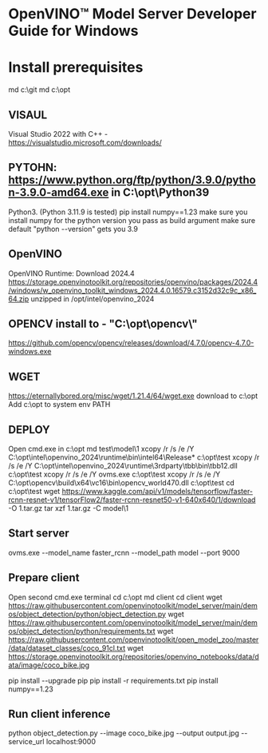# OpenVINO&trade; Model Server Developer Guide for Windows

# Install prerequisites
md c:\git
md c:\opt

## VISAUL
Visual Studio 2022 with C++ - https://visualstudio.microsoft.com/downloads/

## PYTOHN: https://www.python.org/ftp/python/3.9.0/python-3.9.0-amd64.exe in C:\opt\Python39
Python3. (Python 3.11.9 is tested)
pip install numpy==1.23
make sure you install numpy for the python version you pass as build argument
make sure default "python --version" gets you 3.9

## OpenVINO
OpenVINO Runtime: Download 2024.4 https://storage.openvinotoolkit.org/repositories/openvino/packages/2024.4/windows/w_openvino_toolkit_windows_2024.4.0.16579.c3152d32c9c_x86_64.zip
unzipped in /opt/intel/openvino_2024

## OPENCV install to - "C:\\opt\\opencv\\"
https://github.com/opencv/opencv/releases/download/4.7.0/opencv-4.7.0-windows.exe

## WGET
https://eternallybored.org/misc/wget/1.21.4/64/wget.exe download to c:\opt
Add c:\opt to system env PATH

## DEPLOY
Open cmd.exe in c:\opt
md test\model\1
xcopy /r /s /e /Y C:\opt\intel\openvino_2024\runtime\bin\intel64\Release\* c:\opt\test
xcopy /r /s /e /Y C:\opt\intel\openvino_2024\runtime\3rdparty\tbb\bin\tbb12.dll c:\opt\test
xcopy /r /s /e /Y ovms.exe c:\opt\test
xcopy /r /s /e /Y C:\opt\opencv\build\x64\vc16\bin\opencv_world470.dll c:\opt\test
cd c:\opt\test
wget https://www.kaggle.com/api/v1/models/tensorflow/faster-rcnn-resnet-v1/tensorFlow2/faster-rcnn-resnet50-v1-640x640/1/download -O 1.tar.gz
tar xzf 1.tar.gz -C model\1

## Start server
ovms.exe --model_name faster_rcnn --model_path model --port 9000

## Prepare client
Open second cmd.exe terminal
cd c:\opt
md client
cd client
wget https://raw.githubusercontent.com/openvinotoolkit/model_server/main/demos/object_detection/python/object_detection.py
wget https://raw.githubusercontent.com/openvinotoolkit/model_server/main/demos/object_detection/python/requirements.txt
wget https://raw.githubusercontent.com/openvinotoolkit/open_model_zoo/master/data/dataset_classes/coco_91cl.txt
wget https://storage.openvinotoolkit.org/repositories/openvino_notebooks/data/data/image/coco_bike.jpg

pip install --upgrade pip
pip install -r requirements.txt
pip install numpy==1.23

## Run client inference
python object_detection.py --image coco_bike.jpg --output output.jpg --service_url localhost:9000